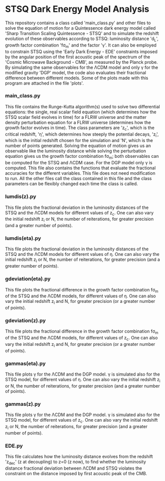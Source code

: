 # STSQ Dark Energy Model Analysis
This repository contains a class called 'main_class.py' and other files to solve the equation of motion for a Quintessence dark energy model called 'Sharp Transition Scaling Quintessence - STSQ' and to simulate the redshift evolution of these observables according to STSQ: luminosity distance 'd<sub>L</sub>', growth factor combination 'fσ<sub>m</sub>' and the factor 'γ'.
It can also be employed to constrain STSQ using the 'Early Dark Energy - EDE' constraints imposed by the angular position of the first acoustic peak of the spectrum of the 'Cosmic Microwave Background - CMB', as measured by the Planck probe.
By simulating the same observables for the ΛCDM model and only γ for the modified gravity 'DGP' model, the code also evaluates their fractional difference between different models. Some of the plots made with this program are attached in the file 'plots'.

### main_class.py
This file contains the Runge-Kutta algorithm(s) used to solve two differential equations: the single, real scalar field equation (which determines how the STSQ             scalar field evolves in time) for a FLRW universe and the matter density perturbation equation for a FLRW universe (determines how the growth factor evolves in time). The class parameters are 'z<sub>c</sub>', which is the critical redshift, 'η', which determines how steeply the potential decays, 'z<sub>i</sub>', which is the initial redshift chosen for the simulation and 'N', which is the number of points generated.
Solving the equation of motion gives us an observable like the luminosity distance while solving the perturbation equation gives us the growth factor combination fσ<sub>m</sub>; both observables can be computed for the STSQ and ΛCDM case. For the DGP model only γ is computed. This file also contains the functions that evaluate the fractional accuracies for the different variables.
This file does not need modification to run.
All the other files call the class contained in this file and the class parameters can be flexibly changed each time the class is called.

### lumdis(z).py
This file plots the fractional deviation in the luminosity distances of the STSQ and the ΛCDM models for different values of z<sub>c</sub>. One can also vary the initial redshift z<sub>i</sub> or N, the number of reiterations, for greater precision (and a greater number of points).

### lumdis(eta).py
This file plots the fractional deviation in the luminosity distances of the STSQ and the ΛCDM models for different values of η. One can also vary the initial redshift z<sub>i</sub> or N, the number of reiterations, for greater precision (and a greater number of points).

### gdeviation(eta).py
This file plots the fractional difference in the growth factor combination fσ<sub>m</sub> of the STSQ and the ΛCDM models, for different values of η. One can also vary the initial redshift z<sub>i</sub> and N, for greater precision (or a greater number of points).

### gdeviation(z).py
This file plots the fractional difference in the growth factor combination fσ<sub>m</sub> of the STSQ and the ΛCDM models, for different values of z<sub>c</sub>. One can also vary the initial redshift z<sub>i</sub> and N, for greater precision (or a greater number of points).

### gammas(eta).py
This file plots γ for the ΛCDM and the DGP model. γ is simulated also for the STSQ model, for different values of η. One can also vary the initial redshift z<sub>i</sub> or N, the number of reiterations, for greater precision (and a greater number of points).

### gammas(z).py
This file plots γ for the ΛCDM and the DGP model. γ is simulated also for the STSQ model, for different values of z<sub>c</sub>. One can also vary the initial redshift z<sub>i</sub> or N, the number of reiterations, for greater precision (and a greater number of points).

### EDE.py
This file calculates how the luminosity distance evolves from the redshift 'z<sub>dec</sub>' (z at decoupling) to z=0 (z now), to find whether the luminosity distance fractional deviation between ΛCDM and STSQ violates the constraint on the distance imposed by first acoustic peak of the CMB. 
